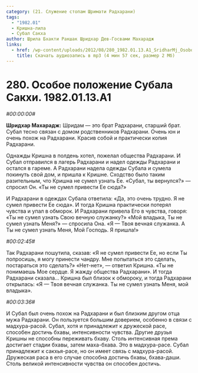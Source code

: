 ```yaml
---
category: (21. Служение стопам Шримати Радхарани)
tags:
  - "1982.01"
  - Кришна-лила
  - Субал Сакха
author: Шрила Бхакти Ракшак Шридхар Дев-Госвами Махарадж
links:
  - href: /wp-content/uploads/2012/08/280_1982.01.13.A1_SridharMj_Osoboye-polozheniye-Subala-Sakkhi.mp3
    title: Скачать аудиозапись в mp3 (4 мин 57 сек, размер 2 Мб)
---
```


# 280. Особое положение Субала Сакхи. 1982.01.13.A1

*#00:00:00#*

**Шридхар Махарадж:** Шридам — это брат Радхарани, старший брат. Субал тесно связан с домом родственников Радхарани. Очень юн и очень похож на Радхарани. Красив собой и практически копия Радхарани.

Однажды Кришна в полдень хотел, пожелал общества Радхарани. И Субал отправился в лагерь Радхарани и надел одежды Радхарани и остался в гареме. А Радхарани надела одежды Субала и сумела покинуть свой дом, и пришла к Кришне. Сходство было таким разительным, что Кришна не сумел узнать Ее. «Субал, ты вернулся?» — спросил Он. «Ты не сумел привести Ее сюда?»

И Радхарани в одеждах Субала ответила: «Да, это очень трудно. Я не сумел привести Ее сюда». И тогда Кришна практически потерял чувства и упал в обморок. И Радхарани привела Его в чувства, говоря: «Ты не сумел узнать Свою вечную служанку?» «Мой владыка, Ты не сумел узнать Меня?» — спросила Она. «Я — Твоя вечная служанка. А Ты не сумел узнать Меня, Мой Господь. Я пришла!»

*#00:02:45#*

Так Радхарани пошутила, сказав: «Я не сумел привести Ее, но если Ты попросишь, я могу принести чандру. Мне попытаться это сделать, постараться это сделать?» «Нет-нет», — ответил Кришна. «Ты не понимаешь Мое сердце. Я жажду общества Радхарани». И тогда Радхарани сказала… Кришна был близок к обмороку, и тогда Радхарани открылась: «Я — Твоя вечная служанка. Ты не сумел узнать Меня, мой владыка».

*#00:03:36#*

И Субал был очень похож на Радхарани и был близким другом отца мужа Радхарани. Он пользуется большим доверием, особенно в связи с мадхура-расой. Субал, хотя и принадлежит к дружеской расе, способен достичь бхавы, интенсивности чувства. Другие друзья Кришны не способны переживать бхаву. Столь интенсивная према достигает стадии бхавы, затем маха-бхава. Это в мадхура-расе. Субал принадлежит к сакхья-расе, но он имеет связь с мадхура-расой. Дружеская раса в его случае способна достичь бхавы, бхава-даши. Столь великой интенсивности чувства он способен достичь.

